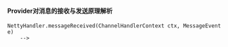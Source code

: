 #### Provider对消息的接收与发送原理解析
```text
NettyHandler.messageReceived(ChannelHandlerContext ctx, MessageEvent e)    
    -->
```